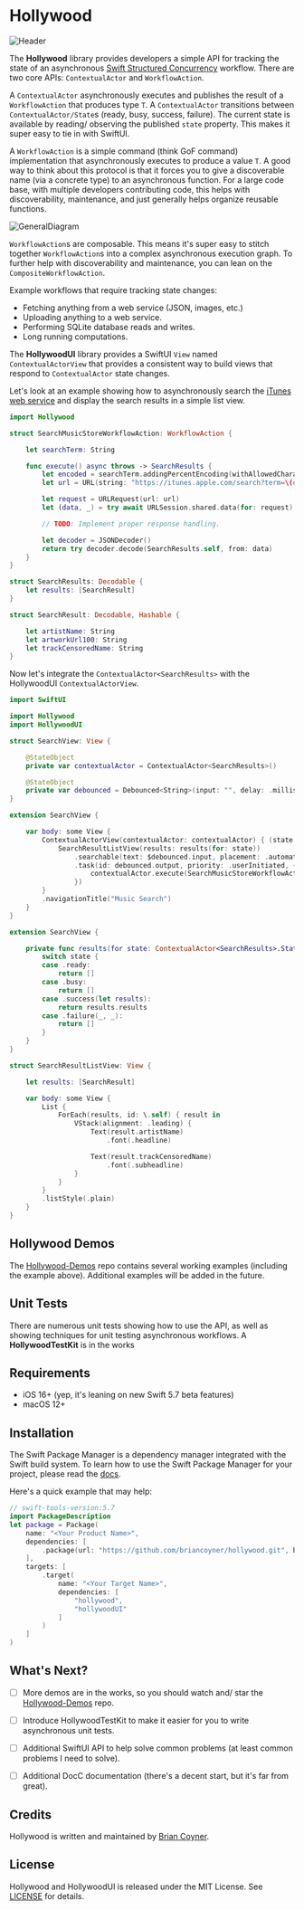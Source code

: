 # Hollywood

![Header](Hollywood-Header.png)

The **Hollywood** library provides developers a simple API for tracking the state of an asynchronous [Swift Structured Concurrency](https://docs.swift.org/swift-book/LanguageGuide/Concurrency.html) workflow. 
There are two core APIs: `ContextualActor` and `WorkflowAction`.

A `ContextualActor` asynchronously executes and publishes the result of a `WorkflowAction` that produces type `T`.
A `ContextualActor` transitions between `ContextualActor/State`s (ready, busy, success, failure). The current
state is available by reading/ observing the published `state` property. This makes it super easy to tie in with SwiftUI.

A `WorkflowAction` is a simple command (think GoF command) implementation that asynchronously executes to produce a value `T`.
A good way to think about this protocol is that it forces you to give a discoverable name (via a concrete type) to an asynchronous
function. For a large code base, with multiple developers contributing code, this helps with discoverability,
maintenance, and just generally helps organize reusable functions.

![GeneralDiagram](GeneralDiagram.png)

`WorkflowAction`s are composable. This means it's super easy to stitch together `WorkflowAction`s into a complex
asynchronous execution graph. To further help with discoverability and maintenance, you can lean on the 
`CompositeWorkflowAction`. 

Example workflows that require tracking state changes:
- Fetching anything from a web service (JSON, images, etc.)
- Uploading anything to a web service.
- Performing SQLite database reads and writes.
- Long running computations. 

The **HollywoodUI** library provides a SwiftUI `View` named `ContextualActorView` that provides a consistent way to build
views that respond to `ContextualActor` state changes. 

Let's look at an example showing how to asynchronously search the [iTunes web service](https://developer.apple.com/library/archive/documentation/AudioVideo/Conceptual/iTuneSearchAPI/Searching.html#//apple_ref/doc/uid/TP40017632-CH5-SW1) 
and display the search results in a simple list view.

```swift
import Hollywood

struct SearchMusicStoreWorkflowAction: WorkflowAction {

    let searchTerm: String

    func execute() async throws -> SearchResults {
        let encoded = searchTerm.addingPercentEncoding(withAllowedCharacters: .urlPathAllowed) ?? ""
        let url = URL(string: "https://itunes.apple.com/search?term=\(encoded)")!

        let request = URLRequest(url: url)
        let (data, _) = try await URLSession.shared.data(for: request)

        // TODO: Implement proper response handling.

        let decoder = JSONDecoder()
        return try decoder.decode(SearchResults.self, from: data)
    }
}

struct SearchResults: Decodable {
    let results: [SearchResult]
}

struct SearchResult: Decodable, Hashable {

    let artistName: String
    let artworkUrl100: String
    let trackCensoredName: String
}
```

Now let's integrate the `ContextualActor<SearchResults>` with the HollywoodUI `ContextualActorView`. 

```swift
import SwiftUI

import Hollywood
import HollywoodUI

struct SearchView: View {

    @StateObject
    private var contextualActor = ContextualActor<SearchResults>()

    @StateObject
    private var debounced = Debounced<String>(input: "", delay: .milliseconds(400))
}

extension SearchView {

    var body: some View {
        ContextualActorView(contextualActor: contextualActor) { (state: ContextualActor.State) in
            SearchResultListView(results: results(for: state))
                .searchable(text: $debounced.input, placement: .automatic, prompt: "Search")
                .task(id: debounced.output, priority: .userInitiated, {
                    contextualActor.execute(SearchMusicStoreWorkflowAction(searchTerm: debounced.output))
                })
        }
        .navigationTitle("Music Search")
    }
}

extension SearchView {

    private func results(for state: ContextualActor<SearchResults>.State) -> [SearchResult] {
        switch state {
        case .ready:
            return []
        case .busy:
            return []
        case .success(let results):
            return results.results
        case .failure(_, _):
            return []
        }
    }
}

struct SearchResultListView: View {

    let results: [SearchResult]

    var body: some View {
        List {
            ForEach(results, id: \.self) { result in
                VStack(alignment: .leading) {
                    Text(result.artistName)
                        .font(.headline)

                    Text(result.trackCensoredName)
                        .font(.subheadline)
                }
            }
        }
        .listStyle(.plain)
    }
}

```

## Hollywood Demos

The [Hollywood-Demos](https://github.com/briancoyner/hollywood-demos) repo contains several working examples (including the example above). Additional examples will be added in the future. 


## Unit Tests

There are numerous unit tests showing how to use the API, as well as showing techniques for unit testing asynchronous
workflows. A **HollywoodTestKit** is in the works 

## Requirements
- iOS 16+ (yep, it's leaning on new Swift 5.7 beta features)
- macOS 12+

## Installation

The Swift Package Manager is a dependency manager integrated with the Swift build system. To learn how to use the Swift 
Package Manager for your project, please read the [docs](https://github.com/apple/swift-package-manager/blob/master/Documentation/Usage.md).  

Here's a quick example that may help:

```swift
// swift-tools-version:5.7
import PackageDescription
let package = Package(
    name: "<Your Product Name>",
    dependencies: [
        .package(url: "https://github.com/briancoyner/hollywood.git", branch: "main"),
    ],
    targets: [
        .target(
            name: "<Your Target Name>",
            dependencies: [
                "hollywood",
                "hollywoodUI"
            ]
        )
    ]
)
```

## What's Next?

- [ ] More demos are in the works, so you should watch and/ star the [Hollywood-Demos](https://github.com/briancoyner/hollywood-demos) repo.
- [ ] Introduce HollywoodTestKit to make it easier for you to write asynchronous unit tests.
- [ ] Additional SwiftUI API to help solve common problems (at least common problems I need to solve).
- [ ] Additional DocC documentation (there's a decent start, but it's far from great).


## Credits

Hollywood is written and maintained by [Brian Coyner](https://briancoyner.github.io).


## License

Hollywood and HollywoodUI is released under the MIT License.
See [LICENSE](https://github.com/briancoyner/hollywood/blob/master/LICENSE) for details.

